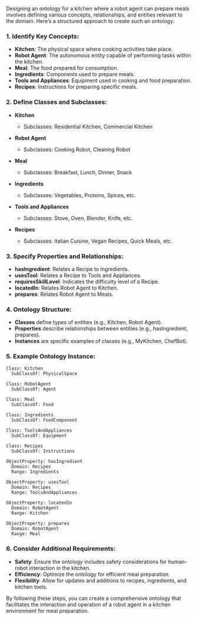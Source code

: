Designing an ontology for a kitchen where a robot agent can prepare meals involves defining various concepts, relationships, and entities relevant to the domain. Here’s a structured approach to create such an ontology:

### 1. Identify Key Concepts:
   - **Kitchen**: The physical space where cooking activities take place.
   - **Robot Agent**: The autonomous entity capable of performing tasks within the kitchen.
   - **Meal**: The food prepared for consumption.
   - **Ingredients**: Components used to prepare meals.
   - **Tools and Appliances**: Equipment used in cooking and food preparation.
   - **Recipes**: Instructions for preparing specific meals.

### 2. Define Classes and Subclasses:
   - **Kitchen**
     - Subclasses: Residential Kitchen, Commercial Kitchen

   - **Robot Agent**
     - Subclasses: Cooking Robot, Cleaning Robot

   - **Meal**
     - Subclasses: Breakfast, Lunch, Dinner, Snack

   - **Ingredients**
     - Subclasses: Vegetables, Proteins, Spices, etc.

   - **Tools and Appliances**
     - Subclasses: Stove, Oven, Blender, Knife, etc.

   - **Recipes**
     - Subclasses: Italian Cuisine, Vegan Recipes, Quick Meals, etc.

### 3. Specify Properties and Relationships:
   - **hasIngredient**: Relates a Recipe to Ingredients.
   - **usesTool**: Relates a Recipe to Tools and Appliances.
   - **requiresSkillLevel**: Indicates the difficulty level of a Recipe.
   - **locatedIn**: Relates Robot Agent to Kitchen.
   - **prepares**: Relates Robot Agent to Meals.

### 4. Ontology Structure:
   - **Classes** define types of entities (e.g., Kitchen, Robot Agent).
   - **Properties** describe relationships between entities (e.g., hasIngredient, prepares).
   - **Instances** are specific examples of classes (e.g., MyKitchen, ChefBot).

### 5. Example Ontology Instance:
   ```
   Class: Kitchen
     SubClassOf: PhysicalSpace

   Class: RobotAgent
     SubClassOf: Agent

   Class: Meal
     SubClassOf: Food

   Class: Ingredients
     SubClassOf: FoodComponent

   Class: ToolsAndAppliances
     SubClassOf: Equipment

   Class: Recipes
     SubClassOf: Instructions

   ObjectProperty: hasIngredient
     Domain: Recipes
     Range: Ingredients

   ObjectProperty: usesTool
     Domain: Recipes
     Range: ToolsAndAppliances

   ObjectProperty: locatedIn
     Domain: RobotAgent
     Range: Kitchen

   ObjectProperty: prepares
     Domain: RobotAgent
     Range: Meal
   ```

### 6. Consider Additional Requirements:
   - **Safety**: Ensure the ontology includes safety considerations for human-robot interaction in the kitchen.
   - **Efficiency**: Optimize the ontology for efficient meal preparation.
   - **Flexibility**: Allow for updates and additions to recipes, ingredients, and kitchen tools.

By following these steps, you can create a comprehensive ontology that facilitates the interaction and operation of a robot agent in a kitchen environment for meal preparation.